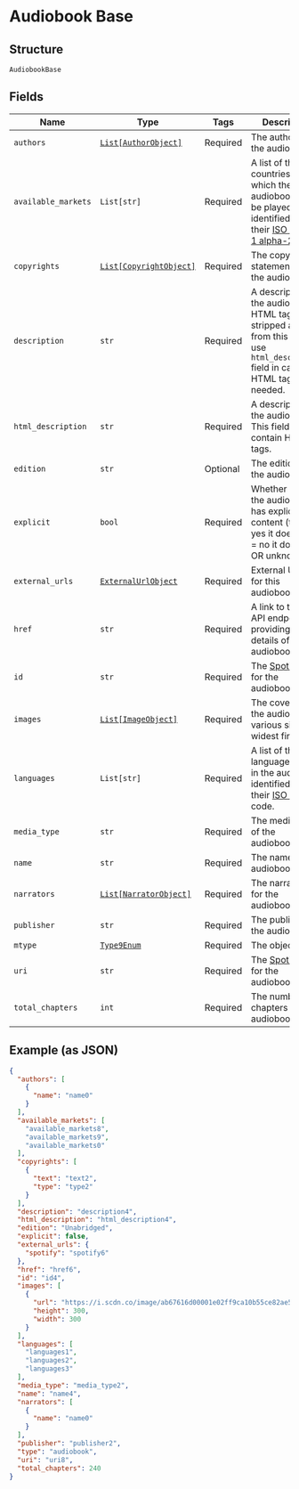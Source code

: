 
# Audiobook Base

## Structure

`AudiobookBase`

## Fields

| Name | Type | Tags | Description |
|  --- | --- | --- | --- |
| `authors` | [`List[AuthorObject]`](../../doc/models/author-object.md) | Required | The author(s) for the audiobook. |
| `available_markets` | `List[str]` | Required | A list of the countries in which the audiobook can be played, identified by their [ISO 3166-1 alpha-2](http://en.wikipedia.org/wiki/ISO_3166-1_alpha-2) code. |
| `copyrights` | [`List[CopyrightObject]`](../../doc/models/copyright-object.md) | Required | The copyright statements of the audiobook. |
| `description` | `str` | Required | A description of the audiobook. HTML tags are stripped away from this field, use `html_description` field in case HTML tags are needed. |
| `html_description` | `str` | Required | A description of the audiobook. This field may contain HTML tags. |
| `edition` | `str` | Optional | The edition of the audiobook. |
| `explicit` | `bool` | Required | Whether or not the audiobook has explicit content (true = yes it does; false = no it does not OR unknown). |
| `external_urls` | [`ExternalUrlObject`](../../doc/models/external-url-object.md) | Required | External URLs for this audiobook. |
| `href` | `str` | Required | A link to the Web API endpoint providing full details of the audiobook. |
| `id` | `str` | Required | The [Spotify ID](/documentation/web-api/concepts/spotify-uris-ids) for the audiobook. |
| `images` | [`List[ImageObject]`](../../doc/models/image-object.md) | Required | The cover art for the audiobook in various sizes, widest first. |
| `languages` | `List[str]` | Required | A list of the languages used in the audiobook, identified by their [ISO 639](https://en.wikipedia.org/wiki/ISO_639) code. |
| `media_type` | `str` | Required | The media type of the audiobook. |
| `name` | `str` | Required | The name of the audiobook. |
| `narrators` | [`List[NarratorObject]`](../../doc/models/narrator-object.md) | Required | The narrator(s) for the audiobook. |
| `publisher` | `str` | Required | The publisher of the audiobook. |
| `mtype` | [`Type9Enum`](../../doc/models/type-9-enum.md) | Required | The object type. |
| `uri` | `str` | Required | The [Spotify URI](/documentation/web-api/concepts/spotify-uris-ids) for the audiobook. |
| `total_chapters` | `int` | Required | The number of chapters in this audiobook. |

## Example (as JSON)

```json
{
  "authors": [
    {
      "name": "name0"
    }
  ],
  "available_markets": [
    "available_markets8",
    "available_markets9",
    "available_markets0"
  ],
  "copyrights": [
    {
      "text": "text2",
      "type": "type2"
    }
  ],
  "description": "description4",
  "html_description": "html_description4",
  "edition": "Unabridged",
  "explicit": false,
  "external_urls": {
    "spotify": "spotify6"
  },
  "href": "href6",
  "id": "id4",
  "images": [
    {
      "url": "https://i.scdn.co/image/ab67616d00001e02ff9ca10b55ce82ae553c8228\n",
      "height": 300,
      "width": 300
    }
  ],
  "languages": [
    "languages1",
    "languages2",
    "languages3"
  ],
  "media_type": "media_type2",
  "name": "name4",
  "narrators": [
    {
      "name": "name0"
    }
  ],
  "publisher": "publisher2",
  "type": "audiobook",
  "uri": "uri8",
  "total_chapters": 240
}
```


